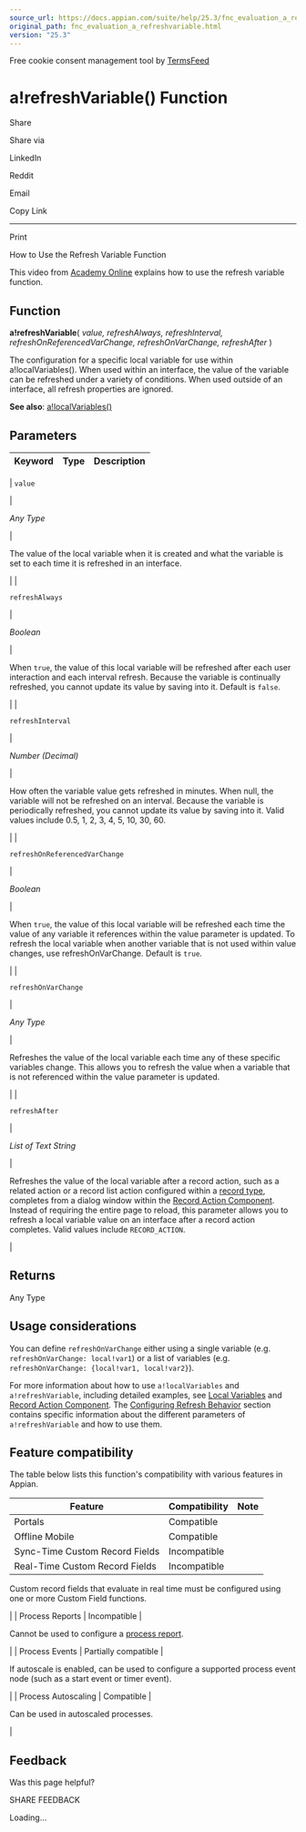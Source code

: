 ```yaml
---
source_url: https://docs.appian.com/suite/help/25.3/fnc_evaluation_a_refreshvariable.html
original_path: fnc_evaluation_a_refreshvariable.html
version: "25.3"
---
```


Free cookie consent management tool by [TermsFeed](https://www.termsfeed.com/)

# a!refreshVariable() Function

Share

Share via

LinkedIn

Reddit

Email

Copy Link

* * *

Print

How to Use the Refresh Variable Function

This video from [Academy Online](https://academy.appian.com/) explains how to use the refresh variable function.

## Function

**a!refreshVariable**( _value, refreshAlways, refreshInterval, refreshOnReferencedVarChange, refreshOnVarChange, refreshAfter_ )

The configuration for a specific local variable for use within a!localVariables(). When used within an interface, the value of the variable can be refreshed under a variety of conditions. When used outside of an interface, all refresh properties are ignored.

**See also**: [a!localVariables()](Local_Variables.html#refresh-after)

## Parameters

| Keyword | Type | Description |
| --- | --- | --- |
|
`value`

 |

_Any Type_

 |

The value of the local variable when it is created and what the variable is set to each time it is refreshed in an interface.

 |
|

`refreshAlways`

 |

_Boolean_

 |

When `true`, the value of this local variable will be refreshed after each user interaction and each interval refresh. Because the variable is continually refreshed, you cannot update its value by saving into it. Default is `false`.

 |
|

`refreshInterval`

 |

_Number (Decimal)_

 |

How often the variable value gets refreshed in minutes. When null, the variable will not be refreshed on an interval. Because the variable is periodically refreshed, you cannot update its value by saving into it. Valid values include 0.5, 1, 2, 3, 4, 5, 10, 30, 60.

 |
|

`refreshOnReferencedVarChange`

 |

_Boolean_

 |

When `true`, the value of this local variable will be refreshed each time the value of any variable it references within the value parameter is updated. To refresh the local variable when another variable that is not used within value changes, use refreshOnVarChange. Default is `true`.

 |
|

`refreshOnVarChange`

 |

_Any Type_

 |

Refreshes the value of the local variable each time any of these specific variables change. This allows you to refresh the value when a variable that is not referenced within the value parameter is updated.

 |
|

`refreshAfter`

 |

_List of Text String_

 |

Refreshes the value of the local variable after a record action, such as a related action or a record list action configured within a [record type](Record_Type_Object.html), completes from a dialog window within the [Record Action Component](Record_Action_Component.html). Instead of requiring the entire page to reload, this parameter allows you to refresh a local variable value on an interface after a record action completes. Valid values include `RECORD_ACTION`.

 |

## Returns

Any Type

## Usage considerations

You can define `refreshOnVarChange` either using a single variable (e.g. `refreshOnVarChange: local!var1`) or a list of variables (e.g. `refreshOnVarChange: {local!var1, local!var2}`).

For more information about how to use `a!localVariables` and `a!refreshVariable`, including detailed examples, see [Local Variables](Local_Variables.html) and [Record Action Component](Record_Action_Component.html). The [Configuring Refresh Behavior](Local_Variables.html#configuring-refresh-behavior) section contains specific information about the different parameters of `a!refreshVariable` and how to use them.

## Feature compatibility

The table below lists this function's compatibility with various features in Appian.

| Feature | Compatibility | Note |
| --- | --- | --- |
| Portals | Compatible |  |
| Offline Mobile | Compatible |  |
| Sync-Time Custom Record Fields | Incompatible |  |
| Real-Time Custom Record Fields | Incompatible |
Custom record fields that evaluate in real time must be configured using one or more Custom Field functions.

 |
| Process Reports | Incompatible |

Cannot be used to configure a [process report](Process_Reports.html).

 |
| Process Events | Partially compatible |

If autoscale is enabled, can be used to configure a supported process event node (such as a start event or timer event).

 |
| Process Autoscaling | Compatible |

Can be used in autoscaled processes.

 |

## Feedback

Was this page helpful?

SHARE FEEDBACK

Loading...